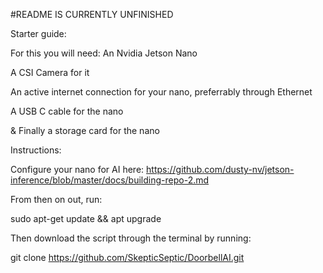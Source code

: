 #README IS CURRENTLY UNFINISHED

Starter guide:

For this you will need:
An Nvidia Jetson Nano

A CSI Camera for it

An active internet connection for your nano, preferrably through Ethernet

A USB C cable for the nano

& Finally a storage card for the nano






Instructions: 

Configure your nano for AI here:
https://github.com/dusty-nv/jetson-inference/blob/master/docs/building-repo-2.md

From then on out, run:

sudo apt-get update && apt upgrade

Then download the script through the terminal by running:

git clone https://github.com/SkepticSeptic/DoorbellAI.git


